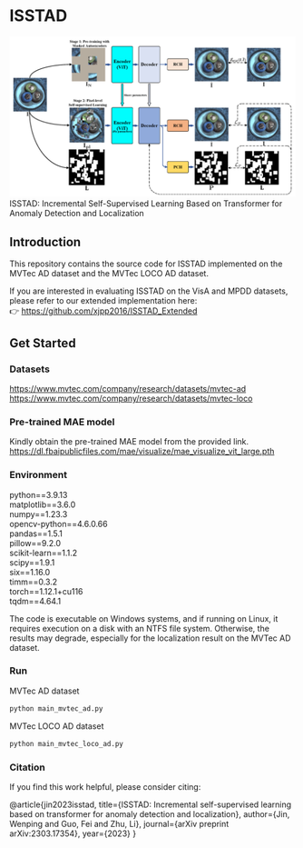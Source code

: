 ISSTAD
======
![Image](https://github.com/xjspin/ISSTAD/raw/main/pngs/cover.png)
ISSTAD: Incremental Self-Supervised Learning Based on Transformer for Anomaly Detection and Localization

Introduction
-------------
This repository contains the source code for ISSTAD implemented on the MVTec AD dataset and the MVTec LOCO AD dataset.

If you are interested in evaluating ISSTAD on the VisA and MPDD datasets, please refer to our extended implementation here:  
👉 https://github.com/xjpp2016/ISSTAD_Extended

Get Started
-------------
### Datasets
https://www.mvtec.com/company/research/datasets/mvtec-ad
https://www.mvtec.com/company/research/datasets/mvtec-loco

### Pre-trained MAE model
Kindly obtain the pre-trained MAE model from the provided link.  
https://dl.fbaipublicfiles.com/mae/visualize/mae_visualize_vit_large.pth

### Environment
python==3.9.13  
matplotlib==3.6.0  
numpy==1.23.3  
opencv-python==4.6.0.66  
pandas==1.5.1  
pillow==9.2.0  
scikit-learn==1.1.2  
scipy==1.9.1  
six==1.16.0  
timm==0.3.2  
torch==1.12.1+cu116  
tqdm==4.64.1

The code is executable on Windows systems, and if running on Linux, it requires execution on a disk with an NTFS file system. Otherwise, the results may degrade, especially for the localization result on the MVTec AD dataset.

### Run
MVTec AD dataset 
```bash
python main_mvtec_ad.py
```
MVTec LOCO AD dataset
```bash
python main_mvtec_loco_ad.py
```

### Citation
If you find this work helpful, please consider citing:

@article{jin2023isstad,
  title={ISSTAD: Incremental self-supervised learning based on transformer for anomaly detection and localization},
  author={Jin, Wenping and Guo, Fei and Zhu, Li},
  journal={arXiv preprint arXiv:2303.17354},
  year={2023}
}
